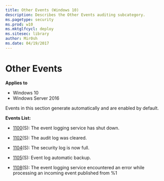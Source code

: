 ```yaml
---
title: Other Events (Windows 10)
description: Describes the Other Events auditing subcategory.
ms.pagetype: security
ms.prod: w10
ms.mktglfcycl: deploy
ms.sitesec: library
author: Mir0sh
ms.date: 04/19/2017
---
```


# Other Events

**Applies to**
-   Windows 10
-   Windows Server 2016


Events in this section generate automatically and are enabled by default.

**Events List:**

-   [1100](event-1100.md)(S): The event logging service has shut down.

-   [1102](event-1102.md)(S): The audit log was cleared.

-   [1104](event-1104.md)(S): The security log is now full.

-   [1105](event-1105.md)(S): Event log automatic backup.

-   [1108](event-1108.md)(S): The event logging service encountered an error while processing an incoming event published from %1

